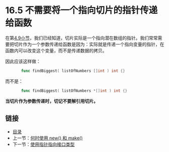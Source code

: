 # 16.5 不需要将一个指向切片的指针传递给函数

在第[4.9小节](04.9.md)，我们已经知道，切片实际是一个指向潜在数组的指针。我们常常需要把切片作为一个参数传递给函数是因为：实际就是传递一个指向变量的指针，在函数内可以改变这个变量，而不是传递数据的拷贝。

因此应该这样做：

```go
       func findBiggest( listOfNumbers []int ) int {}
```

而不是：

```go
       func findBiggest( listOfNumbers *[]int ) int {}
```

**当切片作为参数传递时，切记不要解引用切片。**

## 链接

- [目录](directory.md)
- 上一节：[何时使用 new() 和 make()](16.4.md)
- 下一节：[使用指针指向接口类型](16.6.md)

